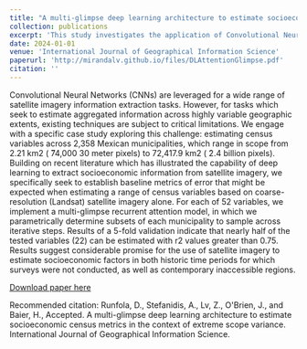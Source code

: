 ```yaml
---
title: "A multi-glimpse deep learning architecture to estimate socioeconomic census metrics in the context of extreme scope variance"
collection: publications
excerpt: 'This study investigates the application of Convolutional Neural Networks (CNNs) for estimating census variables across diverse Mexican municipalities, ranging from small to large geographic extents. Utilizing deep learning techniques, particularly a multi-glimpse recurrent attention model, the research demonstrates promising results with nearly half of the tested variables (22 out of 52) achieving r2 values greater than 0.75, indicating the potential of satellite imagery for estimating socioeconomic factors in both historical periods and contemporary inaccessible regions.'
date: 2024-01-01
venue: 'International Journal of Geographical Information Science'
paperurl: 'http://mirandalv.github.io/files/DLAttentionGlimpse.pdf'
citation: ''
---
```

Convolutional Neural Networks (CNNs) are leveraged for a wide range of satellite imagery information extraction tasks. However, for tasks which seek to estimate aggregated information across highly variable geographic extents, existing techniques are subject to critical limitations. We engage with a specific case study exploring this challenge: estimating census variables across 2,358 Mexican municipalities, which range in scope from 2.21 km2 ( ̃74,000 30 meter pixels) to 72,417.9 km2 ( ̃2.4 billion pixels). Building on recent literature which has illustrated the capability of deep learning to extract socioeconomic information from satellite imagery, we specifically seek to establish baseline metrics of error that might be expected when estimating a range of census variables based on coarse-resolution (Landsat) satellite imagery alone. For each of 52 variables, we implement a multi-glimpse recurrent attention model, in which we parametrically determine subsets of each municipality to sample across iterative steps. Results of a 5-fold validation indicate that nearly half of the tested variables (22) can be estimated with r2 values greater than 0.75. Results suggest considerable promise for the use of satellite imagery to estimate socioeconomic factors in both historic time periods for which surveys were not conducted, as well as contemporary inaccessible regions.

[Download paper here](http://mirandalv.github.io/files/DLAttentionGlimpse.pdf)

Recommended citation: Runfola, D., Stefanidis, A., Lv, Z., O'Brien, J., and Baier, H., Accepted. A multi-glimpse deep learning architecture to estimate socioeconomic census metrics in the context of extreme scope variance. International Journal of Geographical Information Science.